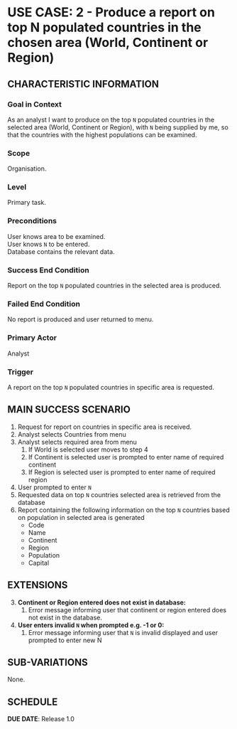 # USE CASE: 2 - Produce a report on top N populated countries in the chosen area (World, Continent or Region)

## CHARACTERISTIC INFORMATION

### Goal in Context

As an analyst I want to produce on the top `N` populated countries in the selected area (World, Continent or Region), with `N` being supplied by me, so that the countries with the highest populations can be examined. 

### Scope

Organisation.

### Level

Primary task.

### Preconditions

User knows area to be examined.\
User knows `N` to be entered.\
Database contains the relevant data.

### Success End Condition

Report on the top `N` populated countries in the selected area is produced.

### Failed End Condition

No report is produced and user returned to menu.

### Primary Actor

Analyst

### Trigger

A report on the top `N` populated countries in specific area is requested.

## MAIN SUCCESS SCENARIO

1. Request for report on countries in specific area is received.
2. Analyst selects Countries from menu
3. Analyst selects required area from menu
   1. If World is selected user moves to step 4
   2. If Continent is selected user is prompted to enter name of required continent
   3. If Region is selected user is prompted to enter name of required region
4. User prompted to enter `N` 
5. Requested data on top `N` countries selected area is retrieved from the database
6. Report containing the following information on the top `N` countries based on population in selected area is generated
   * Code
   * Name
   * Continent
   * Region
   * Population
   * Capital

## EXTENSIONS

3. **Continent or Region entered does not exist in database:**
   1. Error message informing user that continent or region entered does not exist in the database.
4. **User enters invalid `N` when prompted e.g. -1 or 0:**
    1. Error message informing user that `N` is invalid displayed and user prompted to enter new N

## SUB-VARIATIONS

None.

## SCHEDULE

**DUE DATE**: Release 1.0
